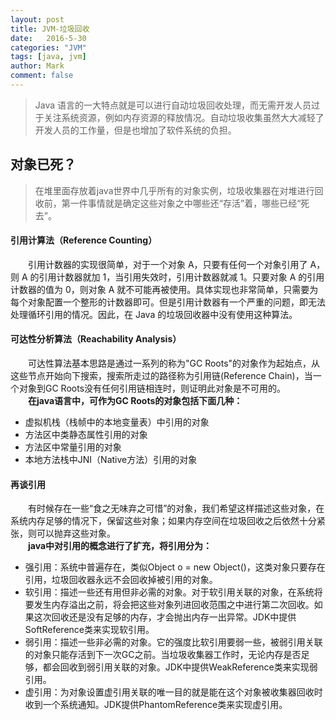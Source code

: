 ```yaml
---
layout: post
title: JVM-垃圾回收
date:   2016-5-30
categories: "JVM"
tags: [java, jvm]
author: Mark
comment: false
---
```


> Java 语言的一大特点就是可以进行自动垃圾回收处理，而无需开发人员过于关注系统资源，例如内存资源的释放情况。自动垃圾收集虽然大大减轻了开发人员的工作量，但是也增加了软件系统的负担。

## 对象已死？
> 在堆里面存放着java世界中几乎所有的对象实例，垃圾收集器在对堆进行回收前，第一件事情就是确定这些对象之中哪些还“存活”着，哪些已经“死去”。

#### 引用计算法（Reference Counting）
　　引用计数器的实现很简单，对于一个对象 A，只要有任何一个对象引用了 A，则 A 的引用计数器就加 1，当引用失效时，引用计数器就减 1。只要对象 A 的引用计数器的值为 0，则对象 A 就不可能再被使用。具体实现也非常简单，只需要为每个对象配置一个整形的计数器即可。但是引用计数器有一个严重的问题，即无法处理循环引用的情况。因此，在 Java 的垃圾回收器中没有使用这种算法。

#### 可达性分析算法（Reachability Analysis）
　　可达性算法基本思路是通过一系列的称为"GC Roots"的对象作为起始点，从这些节点开始向下搜索，搜索所走过的路径称为引用链(Reference Chain)，当一个对象到GC Roots没有任何引用链相连时，则证明此对象是不可用的。<br />
　　**在java语言中，可作为GC Roots的对象包括下面几种：**
  
 - 虚拟机栈（栈帧中的本地变量表）中引用的对象
 - 方法区中类静态属性引用的对象
 - 方法区中常量引用的对象
 - 本地方法栈中JNI（Native方法）引用的对象
 
#### 再谈引用
　　有时候存在一些“食之无味弃之可惜”的对象，我们希望这样描述这些对象，在系统内存足够的情况下，保留这些对象；如果内存空间在垃圾回收之后依然十分紧张，则可以抛弃这些对象。<br />
　　**java中对引用的概念进行了扩充，将引用分为：**
  
 - 强引用：系统中普遍存在，类似Object o = new Object()，这类对象只要存在引用，垃圾回收器永远不会回收掉被引用的对象。
 - 软引用：描述一些还有用但非必需的对象。对于软引用关联的对象，在系统将要发生内存溢出之前，将会把这些对象列进回收范围之中进行第二次回收。如果这次回收还是没有足够的内存，才会抛出内存一出异常。JDK中提供SoftReference类来实现软引用。
 - 弱引用：描述一些非必需的对象。它的强度比软引用要弱一些，被弱引用关联的对象只能存活到下一次GC之前。当垃圾收集器工作时，无论内存是否足够，都会回收到弱引用关联的对象。JDK中提供WeakReference类来实现弱引用。
 - 虚引用：为对象设置虚引用关联的唯一目的就是能在这个对象被收集器回收时收到一个系统通知。JDK提供PhantomReference类来实现虚引用。

